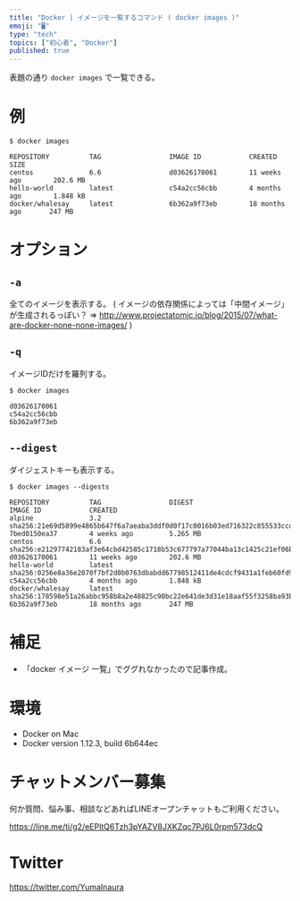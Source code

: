 ```yaml
---
title: "Docker | イメージを一覧するコマンド ( docker images )"
emoji: "🖥"
type: "tech"
topics: ["初心者", "Docker"]
published: true
---
```


表題の通り `docker images` で一覧できる。

# 例

```
$ docker images

REPOSITORY          TAG                 IMAGE ID            CREATED             SIZE
centos              6.6                 d03626170061        11 weeks ago        202.6 MB
hello-world         latest              c54a2cc56cbb        4 months ago        1.848 kB
docker/whalesay     latest              6b362a9f73eb        18 months ago       247 MB
```

# オプション

## `-a`

全てのイメージを表示する。
( イメージの依存関係によっては「中間イメージ」が生成されるっぽい？ => http://www.projectatomic.io/blog/2015/07/what-are-docker-none-none-images/
 )

## `-q`

イメージIDだけを羅列する。

```
$ docker images

d03626170061
c54a2cc56cbb
6b362a9f73eb
```

## `--digest`

ダイジェストキーも表示する。

```
$ docker images --digests

REPOSITORY          TAG                 DIGEST                                                                    IMAGE ID            CREATED
alpine              3.2                 sha256:21e69d5899e4865b647f6a7aeaba3ddf0d0f17c0016b03ed716322c855533ccd   7bed0150ea37        4 weeks ago         5.265 MB
centos              6.6                 sha256:e21297742183af3e64cbd42585c1718b53c677797a77044ba13c1425c21ef06b   d03626170061        11 weeks ago        202.6 MB
hello-world         latest              sha256:0256e8a36e2070f7bf2d0b0763dbabdd67798512411de4cdcf9431a1feb60fd9   c54a2cc56cbb        4 months ago        1.848 kB
docker/whalesay     latest              sha256:178598e51a26abbc958b8a2e48825c90bc22e641de3d31e18aaf55f3258ba93b   6b362a9f73eb        18 months ago       247 MB
```

# 補足

- 「docker イメージ 一覧」でググれなかったので記事作成。

# 環境

- Docker on Mac
- Docker version 1.12.3, build 6b644ec








<!-- Update From Qiita API -->

# チャットメンバー募集


何か質問、悩み事、相談などあればLINEオープンチャットもご利用ください。

https://line.me/ti/g2/eEPltQ6Tzh3pYAZV8JXKZqc7PJ6L0rpm573dcQ





# Twitter


https://twitter.com/YumaInaura


<!-- Update From Qiita API -->


